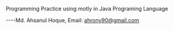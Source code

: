 
Programming Practice using motly in Java Programing Language

----Md. Ahsanul Hoque, Email: ahrony90@gmail.com